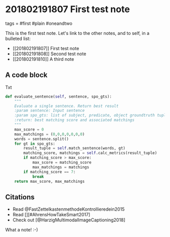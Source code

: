 # 201802191807 First test note
tags = #first #plain #oneandtwo


This is the first test note.
Let's link to the other notes, and to self, in a bulleted list:

* [[201802191807]] First test note
* [[201802191808]] Second test note
* [[201802191810]] A third note

## A code block

Txt

~~~python
def evaluate_sentence(self, sentence, spo_gts):
    """
    Evaluate a single sentence. Return best result
    :param sentence: Input sentence
    :param spo_gts: list of subject, predicate, object groundtruth tuples
    :return: best matching score and associated matchings
    """
    max_score = 0
    max_matchings = (0,0,0,0,0,0,0)
    words = sentence.split()
    for gt in spo_gts:
        result_tuple = self.match_sentence(words, gt)
        matching_score, matchings = self.calc_metrics(result_tuple)
        if matching_score > max_score:
            max_score = matching_score
            max_matchings = matchings
        if matching_score == 7:
            break
    return max_score, max_matchings
~~~

## Citations

* Read @FastZettelkastenmethodeKontrollieredein2015
* Read [][#AhrensHowTakeSmart2017]
* Check out [@HarzigMultimodalImageCaptioning2018]

What a note! :-)

